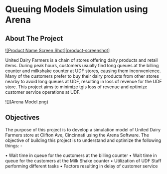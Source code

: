 # Queuing Models Simulation using Arena

## About The Project

[![Product Name Screen Shot][product-screenshot]](https://example.com)

United Dairy Farmers is a chain of stores offering dairy products and retail items. During peak hours, customers usually find long queues at the billing counter and milkshake counter at UDF stores, causing them inconvenience. Many of the customers prefer to buy their dairy products from other stores nearby to avoid long queues at UDF, resulting in loss of revenue for the UDF store. This project aims to minimize tgis loss of revenue and optimize customer service operations at UDF.

![](Arena Model.png)

##	Objectives

The purpose of this project is to develop a simulation model of United Dairy Farmers store at Clifton Ave, Cincinnati using the Arena Software. The objective of building this project is to understand and optimize the following things: -

•	Wait time in queue for the customers at the billing counter
•	Wait time in queue for the customers at the Milk Shake counter
•	Utilization of UDF Staff performing different tasks
•	Factors resulting in delay of customer service

